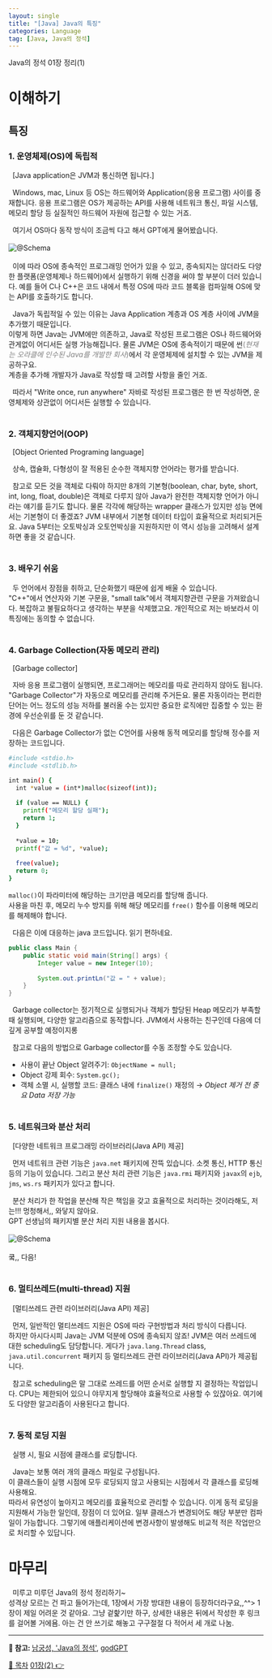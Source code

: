 ```yaml
---
layout: single
title: "[Java] Java의 특징"
categories: Language
tag: [Java, Java의 정석]
---
```

Java의 정석 01장 정리(1)

# 이해하기

## 특징
### 1. 운영체제(OS)에 독립적
&nbsp; [Java application은 JVM과 통신하면 됩니다.]<br>


&nbsp; Windows, mac, Linux 등 OS는 하드웨어와 Application(응용 프로그램) 사이를 중재합니다.
응용 프로그램은 OS가 제공하는 API를 사용해 네트워크 통신, 파일 시스템, 메모리 할당 등 실질적인 하드웨어 자원에 접근할 수 있는 거죠.

&nbsp; 여기서 OS마다 동작 방식이 조금씩 다고 해서 GPT에게 물어봤습니다.<br>
<br>
![@Schema](../../images/2024-02-24-standard-of-java-01/different-by-os.png)<br>
<br>
&nbsp; 이에 따라 OS에 종속적인 프로그래밍 언어가 있을 수 있고, 종속되지는 않더라도 다양한 플랫폼(운영체제나 하드웨어)에서 실행하기 위해 신경을 써야 할 부분이 더러 있습니다.
예를 들어 C나 C++은 코드 내에서 특정 OS에 따라 코드 블록을 컴파일해 OS에 맞는 API를 호출하기도 합니다.

&nbsp; Java가 독립적일 수 있는 이유는 Java Application 계층과 OS 계층 사이에 JVM을 추가했기 때문입니다.<br>
이렇게 하면 Java는 JVM에만 의존하고, Java로 작성된 프로그램은 OS나 하드웨어와 관게없이 어디서든 실행 가능해집니다.
물론 JVM은 OS에 종속적이기 때문에
썬<span style="color: #808080">(*현재는 오라클에 인수된 Java를 개발한 회사*)</span>에서 
각 운영체제에 설치할 수 있는 JVM을 제공하구요.<br>
계층을 추가해 개발자가 Java로 작성할 때 고려할 사항을 줄인 거죠.

&nbsp; 따라서 "Write once, run anywhere" 자바로 작성된 프로그램은 한 번 작성하면, 운영체제와 상관없이 어디서든 실행할 수 있습니다.
<br><br>

### 2. 객체지향언어(OOP)
&nbsp; [Object Oriented Programing language]

&nbsp; 상속, 캡슐화, 다형성이 잘 적용된 순수한 객체지향 언어라는 평가를 받습니다.

&nbsp; 참고로 모든 것을 객체로 다뤄야 하지만 8개의 기본형(boolean, char, byte, short, int, long, float, double)은 객체로 다루지 않아 Java가 완전한 객체지향 언어가 아니라는 얘기를 듣기도 합니다. 
 물론 각각에 해당하는 wrapper 클래스가 있지만 성능 면에서는 기본형이 더 좋겠죠? JVM 내부에서 기본형 데이터 타입이 효율적으로 처리되거든요.
Java 5부터는 오토박싱과 오토언박싱을 지원하지만 이 역시 성능을 고려해서 설계하면 좋을 것 같습니다.
<br><br>

### 3. 배우기 쉬움
&nbsp; 두 언어에서 장점을 취하고, 단순화했기 때문에 쉽게 배울 수 있습니다.
<br>"C++"에서 연산자와 기본 구문을, "small talk"에서 객체지향관련 구문을 가져왔습니다.
복잡하고 불필요하다고 생각하는 부분을 삭제했고요. 개인적으로 저는 바보라서 이 특징에는 동의할 수 없습니다.
<br><br>

### 4. Garbage Collection(자동 메모리 관리)
&nbsp; [Garbage collector]

&nbsp; 자바 응용 프로그램이 실행되면, 프로그래머는 메모리를 따로 관리하지 않아도 됩니다. "Garbage Collector"가 자동으로 메모리를 관리해 주거든요.
물론 자동이라는 편리한 단어는 어느 정도의 성능 저하를 불러올 수는 있지만 중요한 로직에만 집중할 수 있는 환경에 우선순위를 둔 것 같습니다.

&nbsp; 다음은 Garbage Collector가 없는 C언어를 사용해 동적 메모리를 할당해 정수를 저장하는 코드입니다.

```bash
#include <stdio.h>
#include <stdlib.h>

int main() {
  int *value = (int*)malloc(sizeof(int));
  
  if (value == NULL) {
    printf("메모리 할당 실패");
    return 1;
  }
  
  *value = 10;
  printf("값 = %d", *value);
  
  free(value);
  return 0;
}
```

`malloc()`이 파라미터에 해당하는 크기만큼 메모리를 할당해 줍니다.<br>
사용을 마친 후, 메모리 누수 방지를 위해 해당 메모리를 `free()` 함수를 이용해 메모리를 해제해야 합니다.

&nbsp; 다음은 이에 대응하는 java 코드입니다. 읽기 편하네요.
```java
public class Main {
    public static void main(String[] args) {
        Integer value = new Integer(10);
        
        System.out.printLn("값 = " + value);
    }
}
```
&nbsp; Garbage collector는 정기적으로 실행되거나 객체가 할당된 Heap 메모리가 부족할 때 실행되며, 다양한 알고리즘으로 동작합니다.
JVM에서 사용하는 친구인데 다음에 더 깊게 공부할 예정이지롱

&nbsp; 참고로 다음의 방법으로 Garbage collector를 수동 조정할 수도 있습니다.
- 사용이 끝난 Object 알려주기: `ObjectName = null;`
- Object 강제 회수: `System.gc();`
- 객체 소멸 시, 실행할 코드: 클래스 내에 `finalize()` 재정의 → *Object 제거 전 중요 Data 저장 가능*
<br><br>

### 5. 네트워크와 분산 처리
&nbsp; [다양한 네트워크 프로그래밍 라이브러리(Java API) 제공]

&nbsp; 먼저 네트워크 관련 기능은 `java.net` 패키지에 잔뜩 있습니다. 소켓 통신, HTTP 통신 등의 기능이 있습니다.
그리고 분산 처리 관련 기능은 `java.rmi` 패키지와 `javax`의 `ejb`, `jms`, `ws.rs` 패키지가 있다고 합니다.

&nbsp; 분산 처리가 한 작업을 분산해 작은 책임을 갖고 효율적으로 처리하는 것이라해도, 저는!!! 멍청해서,, 와닿지 않아요.<br>
GPT 선생님의 패키지별 분산 처리 지원 내용을 봅시다.<br>
<br>
![@Schema](../../images/2024-02-24-standard-of-java-01/java-packages-related-to-distributed-processing.png)<br>
<br>
쿸,, 다음!
<br><br>

### 6. 멀티쓰레드(multi-thread) 지원
&nbsp; [멀티쓰레드 관련 라이브러리(Java API) 제공]

&nbsp; 먼저, 일반적인 멀티쓰레드 지원은 OS에 따라 구현방법과 처리 방식이 다릅니다. <br>
하지만 아시다시피 Java는 JVM 덕분에 OS에 종속되지 않죠!
 JVM은 여러 쓰레드에 대한 scheduling도 담당합니다.
게다가 `java.lang.Thread` class, `java.util.concurrent` 패키지 등 멀티쓰레드 관련 라이브러리(Java API)가 제공됩니다.

&nbsp; 참고로 scheduling은 말 그대로 쓰레드를 어떤 순서로 실행할 지 결정하는 작업입니다.
CPU는 제한되어 있으니 야무지게 할당해야 효율적으로 사용할 수 있잖아요. 여기에도 다양한 알고리즘이 사용된다고 합니다.
<br><br>

### 7. 동적 로딩 지원
&nbsp; 실행 시, 필요 시점에 클래스를 로딩합니다.

&nbsp; Java는 보통 여러 개의 클래스 파일로 구성됩니다.<br>
 이 클래스들이 실행 시점에 모두 로딩되지 않고 사용되는 시점에서 각 클래스를 로딩해 사용해요.<br>
따라서 유연성이 높아지고 메모리를 효율적으로 관리할 수 있습니다.
이게 동적 로딩을 지원해서 가능한 일인데, 장점이 더 있어요.
일부 클래스가 변경되어도 해당 부분만 컴파일이 가능합니다. 그렇기에 애플리케이션에 변경사항이 발생해도 비교적 적은 작업만으로 처리할 수 있답니다.
<br>

# 마무리
&nbsp; 미루고 미루던 Java의 정석 정리하기~ <br>
성격상 모르는 건 파고 들어가는데, 1장에서 가장 방대한 내용이 등장하더라구요,,^^>
1장이 제일 어려운 것 같아요. 그냥 겉핥기만 하구, 상세한 내용은 뒤에서 작성한 후 링크를 걸어볼 거에욤.
아는 건 안 쓰기로 해놓고 구구절절 다 적어서 세 개로 나눔.

---
<p> 
  <strong>👀 참고: </strong>
  <span itemprop="keywords">
    <a href="https://product.kyobobook.co.kr/detail/S000001550352" class="page__taxonomy-item p-category">남궁성, 'Java의 정석'</a><span class="sep">, </span>
    <a href="https://chat.openai.com/" class="page__taxonomy-item p-category">godGPT</a>
  </span>
</p>

<nav class="pagination">
<a href="/목차/standard-of-java" class="pagination&#45;&#45;pager" title="{{ page.previous.title | markdownify | strip_html }}"> 📑 목차</a>
<a href="/language/standard-of-java-01_2" class="pagination&#45;&#45;pager" title="{{ page.previous.title | markdownify | strip_html }}"> 01장(2) 👉</a>
</nav>
